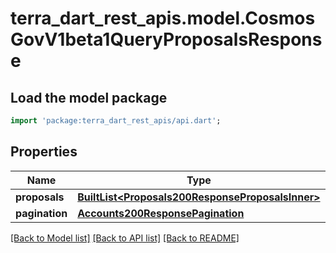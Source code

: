 # terra_dart_rest_apis.model.CosmosGovV1beta1QueryProposalsResponse

## Load the model package
```dart
import 'package:terra_dart_rest_apis/api.dart';
```

## Properties
Name | Type | Description | Notes
------------ | ------------- | ------------- | -------------
**proposals** | [**BuiltList&lt;Proposals200ResponseProposalsInner&gt;**](Proposals200ResponseProposalsInner.md) |  | [optional] 
**pagination** | [**Accounts200ResponsePagination**](Accounts200ResponsePagination.md) |  | [optional] 

[[Back to Model list]](../README.md#documentation-for-models) [[Back to API list]](../README.md#documentation-for-api-endpoints) [[Back to README]](../README.md)


